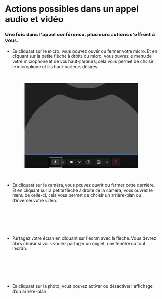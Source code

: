 # Actions possibles dans un appel audio et vidéo

### Une fois dans l'appel conférence, plusieurs actions s'offrent à vous.

- En cliquant sur le micro, vous pouvez ouvrir ou fermer votre micro. Et en cliquant sur la petite flèche à droite du micro, vous ouvrez le menu de votre microphone et de vos haut-parleurs; cela vous permet de choisir le microphone et les haut-parleurs désirés.

    &nbsp;
    <div align="left"><figure><img src="../../.gitbook/assets/action-possible-dans-un-appel-audio-et-video - Micro.png" alt="" width="375"><figcaption></figcaption></figure></div>

&nbsp;

- En cliquant sur la caméra, vous pouvez ouvrir ou fermer cette dernière. Et en cliquant sur la petite flèche à droite de la caméra, vous ouvrez le menu de celle-ci; cela vous permet de choisir un arrière-plan ou d'inverser votre vidéo.

    &nbsp;
    <div align="left"><figure><img src="../../.gitbook/assets/action-possible-dans-un-appel-audio-et-video - caméra.png" alt="" width="375"><figcaption></figcaption></figure></div>

&nbsp;

- Partagez votre écran en cliquant sur l'écran avec la flèche. Vous devrez alors choisir si vous voulez partager un onglet, une fenêtre ou tout l'écran.

    &nbsp;
    <div align="left"><figure><img src="../../.gitbook/assets/action-possible-dans-un-appel-audio-et-video - Partage décran.png" alt="" width="375"><figcaption></figcaption></figure></div>

&nbsp;

- En cliquant sur la photo, vous pouvez activer ou désactiver l'affichage d'un arrière-plan

    &nbsp;
    <div align="left"><figure><img src="../../.gitbook/assets/action-possible-dans-un-appel-audio-et-video - Mettre un fon d'écran.png" alt="" width="375"><figcaption></figcaption></figure></div>
